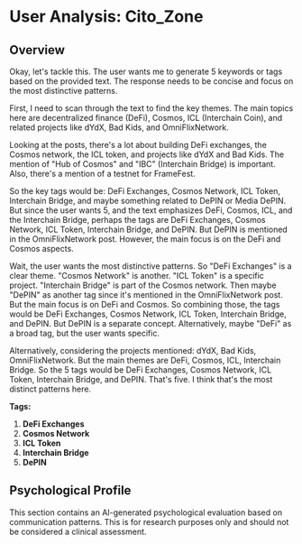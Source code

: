 # User Analysis: Cito_Zone

## Overview

<think>
Okay, let's tackle this. The user wants me to generate 5 keywords or tags based on the provided text. The response needs to be concise and focus on the most distinctive patterns.

First, I need to scan through the text to find the key themes. The main topics here are decentralized finance (DeFi), Cosmos, ICL (Interchain Coin), and related projects like dYdX, Bad Kids, and OmniFlixNetwork. 

Looking at the posts, there's a lot about building DeFi exchanges, the Cosmos network, the ICL token, and projects like dYdX and Bad Kids. The mention of "Hub of Cosmos" and "IBC" (Interchain Bridge) is important. Also, there's a mention of a testnet for FrameFest.

So the key tags would be: DeFi Exchanges, Cosmos Network, ICL Token, Interchain Bridge, and maybe something related to DePIN or Media DePIN. But since the user wants 5, and the text emphasizes DeFi, Cosmos, ICL, and the Interchain Bridge, perhaps the tags are DeFi Exchanges, Cosmos Network, ICL Token, Interchain Bridge, and DePIN. But DePIN is mentioned in the OmniFlixNetwork post. However, the main focus is on the DeFi and Cosmos aspects.

Wait, the user wants the most distinctive patterns. So "DeFi Exchanges" is a clear theme. "Cosmos Network" is another. "ICL Token" is a specific project. "Interchain Bridge" is part of the Cosmos network. Then maybe "DePIN" as another tag since it's mentioned in the OmniFlixNetwork post. But the main focus is on DeFi and Cosmos. So combining those, the tags would be DeFi Exchanges, Cosmos Network, ICL Token, Interchain Bridge, and DePIN. But DePIN is a separate concept. Alternatively, maybe "DeFi" as a broad tag, but the user wants specific. 

Alternatively, considering the projects mentioned: dYdX, Bad Kids, OmniFlixNetwork. But the main themes are DeFi, Cosmos, ICL, Interchain Bridge. So the 5 tags would be DeFi Exchanges, Cosmos Network, ICL Token, Interchain Bridge, and DePIN. That's five. I think that's the most distinct patterns here.
</think>

**Tags:**  
1. **DeFi Exchanges**  
2. **Cosmos Network**  
3. **ICL Token**  
4. **Interchain Bridge**  
5. **DePIN**

## Psychological Profile

This section contains an AI-generated psychological evaluation based on communication patterns. This is for research purposes only and should not be considered a clinical assessment.